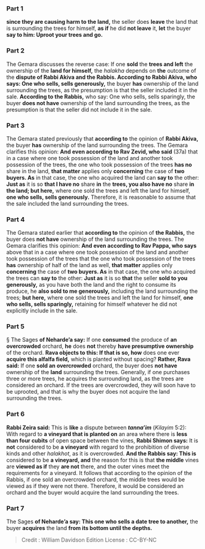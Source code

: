 
### Part 1
<b>since they are causing harm to the land,</b> the seller does <b>leave</b> the land that is surrounding the trees for himself, <b>as if</b> he did <b>not leave</b> it, <b>let</b> the buyer <b>say to him: Uproot your trees and go.</b>

### Part 2
The Gemara discusses the reverse case: If one <b>sold</b> the <b>trees and left</b> the ownership of the <b>land for himself,</b> the <i>halakha</i> depends on <b>the</b> outcome of the <b>dispute of Rabbi Akiva and the Rabbis. According to Rabbi Akiva, who says: One who sells, sells generously,</b> the buyer <b>has</b> ownership of the land surrounding the trees, as the presumption is that the seller included it in the sale. <b>According to the Rabbis,</b> who say: One who sells, sells sparingly, the buyer <b>does not have</b> ownership of the land surrounding the trees, as the presumption is that the seller did not include it in the sale.

### Part 3
The Gemara stated previously that <b>according to</b> the opinion of <b>Rabbi Akiva,</b> the buyer <b>has</b> ownership of the land surrounding the trees. The Gemara clarifies this opinion: <b>And even according to Rav Zevid, who said</b> (37a) that in a case where one took possession of the land and another took possession of the trees, the one who took possession of the trees <b>has no</b> share in the land, <b>that matter</b> applies only <b>concerning</b> the case of <b>two buyers. As</b> in that case, the one who acquired the land can <b>say to</b> the other: <b>Just as</b> it is so <b>that I have no</b> share <b>in</b> the <b>trees, you also have no</b> share <b>in the land; but here,</b> where one sold the trees and left the land for himself, <b>one who sells, sells generously.</b> Therefore, it is reasonable to assume that the sale included the land surrounding the trees.

### Part 4
The Gemara stated earlier that <b>according to</b> the opinion of <b>the Rabbis,</b> the buyer does <b>not have</b> ownership of the land surrounding the trees. The Gemara clarifies this opinion: <b>And even according to Rav Pappa, who says</b> above that in a case where one took possession of the land and another took possession of the trees that the one who took possession of the trees <b>has</b> ownership of half of the land as well, <b>that matter</b> applies only <b>concerning</b> the case of <b>two buyers. As</b> in that case, the one who acquired the trees can <b>say to</b> the other: <b>Just as</b> it is so <b>that</b> the seller <b>sold to you generously,</b> as you have both the land and the right to consume its produce, he <b>also sold to me generously,</b> including the land surrounding the trees; <b>but here,</b> where one sold the trees and left the land for himself, <b>one who sells, sells sparingly,</b> retaining for himself whatever he did not explicitly include in the sale.

### Part 5
§ The Sages <b>of Neharde’a say:</b> If one <b>consumed</b> the produce of <b>an overcrowded</b> orchard, <b>he</b> does <b>not</b> thereby <b>have presumptive ownership</b> of the orchard. <b>Rava objects to this: If that is so, how</b> does one ever <b>acquire this alfalfa field,</b> which is planted without spacing? <b>Rather, Rava said:</b> If one <b>sold an overcrowded</b> orchard, the buyer does <b>not have</b> ownership of the <b>land</b> surrounding the trees. Generally, if one purchases three or more trees, he acquires the surrounding land, as the trees are considered an orchard. If the trees are overcrowded, they will soon have to be uprooted, and that is why the buyer does not acquire the land surrounding the trees.

### Part 6
<b>Rabbi Zeira said:</b> This is <b>like</b> a dispute between <b><i>tanna’im</i></b> (<i>Kilayim</i> 5:2): With regard to <b>a vineyard that is planted on</b> an area where there is <b>less than four cubits</b> of open space between the vines, <b>Rabbi Shimon says:</b> It is <b>not</b> considered to be <b>a vineyard</b> with regard to the prohibition of diverse kinds and other <i>halakhot</i>, as it is overcrowded. <b>And the Rabbis say: This is</b> considered to be <b>a vineyard, and</b> the reason for this is that <b>the middle</b> vines are <b>viewed as if</b> they <b>are not</b> there, and the outer vines meet the requirements for a vineyard. It follows that according to the opinion of the Rabbis, if one sold an overcrowded orchard, the middle trees would be viewed as if they were not there. Therefore, it would be considered an orchard and the buyer would acquire the land surrounding the trees.

### Part 7
The Sages <b>of Neharde’a say: This one who sells a date tree to another,</b> the buyer <b>acquires</b> the land <b>from its bottom until the depths.</b>

>Credit : William Davidson Edition
>License : CC-BY-NC